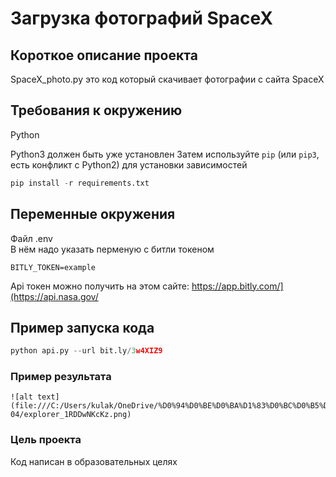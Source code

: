 # Загрузка фотографий SpaceX

## Короткое описание проекта
SpaceX_photo.py это код который скачивает фотографии с сайта SpaceX

## Требования к окружению
Python

Python3 должен быть уже установлен 
Затем используйте `pip` (или `pip3`, есть конфликт с Python2) для установки зависимостей
```python
pip install -r requirements.txt
```

## Переменные окружения
Файл .env      
В нём надо указать перменую с битли токеном
```
BITLY_TOKEN=example
```

Api токен можно получить на этом сайте: https://app.bitly.com/](https://api.nasa.gov/

## Пример запуска кода
```python
python api.py --url bit.ly/3w4XIZ9
```

### Пример результата
```
![alt text](file:///C:/Users/kulak/OneDrive/%D0%94%D0%BE%D0%BA%D1%83%D0%BC%D0%B5%D0%BD%D1%82%D1%8B/ShareX/Screenshots/2024-04/explorer_1RDDwNKcKz.png)
```





### Цель проекта

Код написан в образовательных целях
